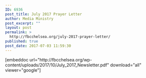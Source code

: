 ```yaml
---
ID: 6936
post_title: July 2017 Prayer Letter
author: Media Ministry
post_excerpt: ""
layout: post
permalink: >
  http://fbcchelsea.org/july-2017-prayer-letter/
published: true
post_date: 2017-07-03 11:59:30
---
```

<p>[embeddoc url="http://fbcchelsea.org/wp-content/uploads/2017/10/July_2017_Newsletter.pdf" download="all" viewer="google"]</p>